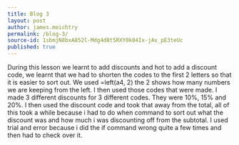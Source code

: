```yaml
---
title: Blog 3
layout: post
author: james.meichtry
permalink: /blog-3/
source-id: 1sbmjN8bxA852l-Mdg4d8t5RXY0k84Ix-jAx_pE3teUc
published: true
---
```

During this lesson we learnt to add discounts and hot to add a discount code, we learnt that we had to shorten the codes to the first 2 letters so that it is easier to sort out. We used =left(a4, 2) the 2 shows how many numbers we are keeping from the left. I then used those codes that were made. I made 3 different discounts for 3 different codes. They were 10%, 15% and 20%. I then used the discount code and took that away from the total, all of this took a while because i had to do when command to sort out what the discount was and how much i was discounting off from the subtotal. I used trial and error because i did the if command wrong quite a few times and then had to check over it.

